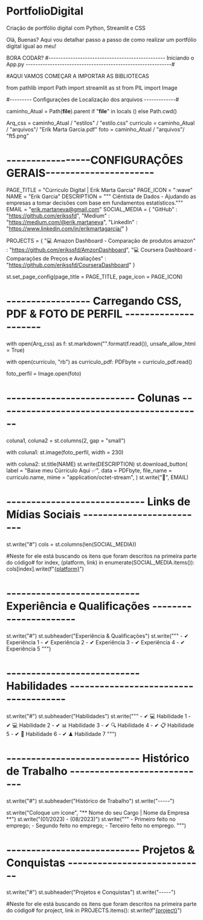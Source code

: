 # PortfolioDigital
Criação de portfólio digital com Python, Streamlit e CSS

Olá, Buenas? Aqui vou detalhar passo a passo de como realizar um portfólio digital igual ao meu!

BORA CODAR?
#------------------------------------------------ Iniciando o App.py ------------------------------------------------------------#

#AQUI VAMOS COMEÇAR A IMPORTAR AS BIBLIOTECAS

from pathlib import Path
import streamlit as st
from PIL import Image

#--------- Configurações de Localização dos arquivos -------------#

caminho_Atual = Path(__file__).parent if "__file__" in locals () else Path.cwd()

Arq_css = caminho_Atual / "estilos" / "estilo.css"
curriculo = caminho_Atual / "arquivos"/ "Erik Marta Garcia.pdf"
foto = caminho_Atual / "arquivos"/ "ft5.png"

# -----------------CONFIGURAÇÕES GERAIS---------------------- # 
PAGE_TITLE = "Cúrriculo Digital | Erik Marta Garcia"
PAGE_ICON = ":wave"
NAME = "Erik Garcia"
DESCRIPTION = """ Ciêntista de Dados - Ajudando as empresas a tomar decisões com base em fundamentos estatísticos."""
EMAIL = "erik.martaneva@gmail.com"
SOCIAL_MEDIA = {
        "GitHub" : "https://github.com/erikssfd",
        "Medium" : "https://medium.com/@erik.martaneva",
        "LinkedIn" : "https://www.linkedin.com/in/erikmartagarcia/"
}

PROJECTS = {
        "💻 Amazon Dashboard - Comparação de produtos amazon" : "https://github.com/erikssfd/AmzonDashboard",
        "💻 Coursera Dashboard - Comparações de Preços e Avaliações" : "https://github.com/erikssfd/CourseraDashboard"
}

st.set_page_config(page_title = PAGE_TITLE, page_icon = PAGE_ICON)


# ----------------- Carregando CSS, PDF & FOTO DE PERFIL --------------------- #

with open(Arq_css) as f:
    st.markdown("<style>{}</style>".format(f.read()), unsafe_allow_html = True)
    
with open(curriculo, "rb") as curriculo_pdf:
    PDFbyte = curriculo_pdf.read()
    
foto_perfil = Image.open(foto)

# -------------------------- Colunas ------------------------------------------ #

coluna1, coluna2 = st.columns(2, gap = "small")

with coluna1:
    st.image(foto_perfil, width = 230)
    
with coluna2:
    st.title(NAME)
    st.write(DESCRIPTION)
    st.download_button(
        label = "Baixe meu Cúrriculo Aqui ✅",
        data = PDFbyte,
        file_name = curriculo.name,
        mime = "application/octet-stream",
    )
    st.write("📧", EMAIL)

# ---------------------------- Links de Mídias Sociais ------------------------- #

st.write("#")
cols = st.columns(len(SOCIAL_MEDIA))

#Neste for ele está buscando os itens que foram descritos na primeira parte do código#
for index, (platform, link) in enumerate(SOCIAL_MEDIA.items()):
    cols[index].write(f"[{platform}]({link})")

# --------------------------- Experiência e Qualificações ---------------------- #
 
st.write("#")
st.subheader("Experiência & Qualificações")
st.write("""
         - ✔ Experiência 1
         - ✔ Experiência 2
         - ✔ Experiência 3
         - ✔ Experiência 4
         - ✔ Experiência 5
         """)

# --------------------------- Habilidades ------------------------------------- #
st.write("#")
st.subheader("Habilidades")
st.write("""
         - ✔ 💻 Habilidade 1
         - ✔ 💻 Habilidade 2
         - ✔ 📊 Habilidade 3
         - ✔ 🔍 Habilidade 4
         - ✔ 📋 Habilidade 5
         - ✔ 🎲 Habilidade 6
         - ✔ ♟ Habilidade 7
         """)

# --------------------------- Histórico de Trabalho ---------------------------- #
st.write("#")
st.subheader("Histórico de Trabalho")
st.write("-----")
 
 
st.write("Coloque um ícone", "** Nome do seu Cargo | Nome da Empresa **")
st.write("(01/2023) - (08/2023)")
st.write("""
         - Primeiro feito no emprego;
         - Segundo feito no emprego;
         - Terceiro feito no emprego.
         """)

# --------------------------- Projetos & Conquistas ---------------------------- #
st.write("#")
st.subheader("Projetos e Conquistas")
st.write("-----")


#Neste for ele está buscando os itens que foram descritos na primeira parte do código#
for project, link in PROJECTS.items():
    st.write(f"[{project}]({link})")
